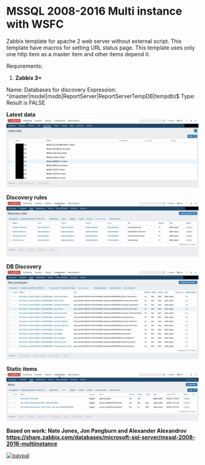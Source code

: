 # MSSQL 2008-2016 Multi instance with WSFC
Zabbix template for apache 2 web server without external script. This template have macros for setting URL status page. 
This template uses only one http item as a master item and other items depend it.

Requirements:
1) **Zabbix 3+**


Name: Databases for discovery
Expression: ^(master|model|msdb|ReportServer|ReportServerTempDB|tempdb)$
Type: Result is FALSE


**Latest data**
![alt Apache2 latest data](https://github.com/hermanekt/MSSQL-2008-2016-Multi-instance-with-WSFC/raw/master/IMG/MSSQL_LATEST_DATA.jpg)

**Discovery rules**
![alt Apache2 latest data](https://github.com/hermanekt/MSSQL-2008-2016-Multi-instance-with-WSFC/raw/master/IMG/MSSQL_DISCOVERY_RULES.jpg)

**DB Discovery**
![alt Apache2 latest data](https://github.com/hermanekt/MSSQL-2008-2016-Multi-instance-with-WSFC/raw/master/IMG/MSSQL_DB_DISCOVERY.jpg)

**Static items**
![alt Apache2 latest data](https://github.com/hermanekt/MSSQL-2008-2016-Multi-instance-with-WSFC/raw/master/IMG/MSSQL_STATIC_ITEM.jpg)

**Based on work:
Nate Jones, Jon Pangburn and Alexander Alexandrov
https://share.zabbix.com/databases/microsoft-sql-server/mssql-2008-2016-multiinstance**

[![paypal](https://www.paypalobjects.com/en_US/i/btn/btn_donateCC_LG.gif)](https://www.paypal.com/cgi-bin/webscr?cmd=_donations&business=GEH7YJEBWTFWE&currency_code=USD&source=url)
